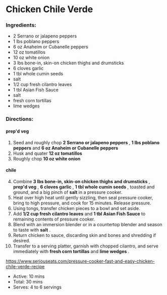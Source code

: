 # Chicken Chile Verde 

### Ingredients: 
* 2 Serrano or jalapeno peppers
* 1 lbs poblano peppers
* 6 oz Anaheim or Cubanelle peppers
* 12 oz tomatillos
* 10 oz white onion
* 3 lbs bone-in, skin-on chicken thighs and drumsticks
* 6 cloves garlic
* 1 tbl whole cumin seeds
*  salt
* 1/2 cup fresh cilantro leaves
* 1 tbl Asian Fish Sauce
*  salt
*  fresh corn tortillas
*  lime wedges

### Directions: 
#### prep'd veg
1. Seed and roughly chop **2 Serrano or jalapeno peppers** , **1 lbs poblano peppers** and **6 oz Anaheim or Cubanelle peppers** 
2. Husk and quater **12 oz tomatillos** 
3. Roughly chop **10 oz white onion** 


#### chile
4. Combine **3 lbs bone-in, skin-on chicken thighs and drumsticks** , **prep'd veg** , **6 cloves garlic** , **1 tbl whole cumin seeds** , toasted and ground, and a big pinch of **salt** in a pressure cooker. 
5. Heat over high heat until gently sizzling, then seal pressure cooker, bring to high pressure, and cook for 15 minutes. Release pressure. 
6. Using tongs, transfer chicken pieces to a bowl and set aside. 
7. Add **1/2 cup fresh cilantro leaves** and **1 tbl Asian Fish Sauce** to remaining contents of pressure cooker. 
8. Blend with an immersion blender or in a countertop blender and season to taste with **salt** . 
9. Return chicken to sauce, discarding skin and bones and shredding if desired. 
10. Transfer to a serving platter, garnish with chopped cilantro, and serve immediately with **fresh corn tortillas** and **lime wedges** . 


https://www.seriouseats.com/pressure-cooker-fast-and-easy-chicken-chile-verde-recipe
* Active: 10 mins 
* Total: 30 mins 
* Serves: 4 to 6 servings 
